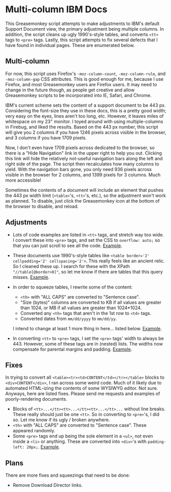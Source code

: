 Multi-column IBM Docs
=====================

This Greasemonkey script attempts to make adjustments to IBM's default Support Document view, the primary adjustment being multiple columns. In addition, the script cleans up ugly 1990's-style tables, and converts `<tt>` tags to `<pre>` tags. Lastly, this script attempts to fix several defects that I have found in individual pages. These are enumerated below.

Multi-column
------------

For now, this script uses Firefox's `-moz-column-count`, `-moz-column-rule`, and `-moz-column-gap` CSS attributes. This is good enough for me, because I use Firefox, and most Greasemonkey users are Firefox users. It may need to change in the future though, as people get creative and allow Greasemonkey scripts to be incorporated into IE, Safari, and Chrome.

IBM's current scheme sets the content of a support document to be 443 px. Considering the font-size they use in these docs, this is a pretty good width; very easy on the eyes, lines aren't too long, etc. However, it leaves miles of whitespace on my 23" monitor. I toyed around with using multiple-columns in Firebug, and liked the results. Based on the 443 px number, this script will give you 2 columns if you have 1246 pixels across visible in the browser, and 3 columns if you have 1709 pixels.

Now, I don't even have 1709 pixels across dedicated to the browser, so there is a "Hide Navigation" link in the upper right to help you out. Clicking this link will hide the relatively not-useful navigation bars along the left and right side of the page. The script then recalculates how many columns to yield. With the navigation bars gone, you only need 936 pixels across visible in the browser for 2 columns, and 1399 pixels for 3 columns. Much more accessible!

Sometimes the contents of a document will include an element that pushes the 443 px width limit (`<table>`'s, `<tt>`'s, etc.), so the adjustment won't work as planned. To disable, just click the Greasemonkey icon at the bottom of the browser to disable, and reload.

Adjustments
-----------

+   Lots of code examples are listed in `<tt>` tags, and stretch way too wide. I convert these into `<pre>` tags, and set the CSS to `overflow: auto;` so that you can just scroll to see all the code. [Example](http://www-01.ibm.com/support/docview.wss?rs=2044&uid=swg24024682).
+   These documents use 1990's-style tables like `<table border='2' cellpadding='2' cellspacing='2'>`. This really feels like an ancient relic. So I cleaned these up. I search for these with the XPath `"//table[@border>0]"`, so let me know if there are tables that this query misses. [Example](http://www-01.ibm.com/support/docview.wss?rs=2044&uid=swg24024682).
+   In order to squeeze tables, I rewrite some of the content:
    -   `<th>` with "ALL CAPS" are converted to "Sentence case".
    -   "Size (bytes)" columns are converted to KB if all values are greater than 1024, or MB if all values are greater than 1024*1024.
    -   Converted any `<th>` tags that aren't in the 1st row to `<td>` tags.
    -   Converted dates from `mm/dd/yyyy` to `mm/dd/yy`.

    I intend to change at least 1 more thing in here... listed below. [Example](http://www-01.ibm.com/support/docview.wss?rs=2044&uid=swg24024682).
+   In converting `<tt>` to `<pre>` tags, I set the `<pre>` tags' width to always be 443. However, some of these tags are in (nested) lists. The widths now compensate for parental margins and padding. [Example](http://www-01.ibm.com/support/docview.wss?rs=3352&context=SSDV2W&dc=D400&uid=swg24023138&loc=en_US&cs=UTF-8&lang=en&rss=ct3352rational).

Fixes
-----

In trying to convert all `<table><tr><td>CONTENT</td></tr></table>` blocks to `<div>CONTENT</div>`, I ran across some weird code. Much of it likely due to automated HTML-izing the contents of some WYSIWYG editor. Not sure. Anyways, here are listed fixes. Please send me requests and examples of poorly-rendering documents.

+   Blocks of `<tt>...</tt><tt>...</tt><tt>...</tt>...` without line breaks. These really should just be one `<tt>`. So in converting to `<pre>`'s, I did so. Let me know if its ugly / broken anywhere.
+   `<th>` with "ALL CAPS" are converted to "Sentence case". These appeared randomly.
+   Some `<pre>` tags end up being the sole element in a `<ul>`, not even inside a `<li>` or anything. These are converted into `<div>`'s with `padding-left: 20px;`. [Example](http://www-01.ibm.com/support/docview.wss?rs=3352&context=SSDV2W&dc=D400&uid=swg24023138&loc=en_US&cs=UTF-8&lang=en&rss=ct3352rational).

Plans
-----

There are more fixes and squeezings that need to be done:

+   Remove Download Director links.